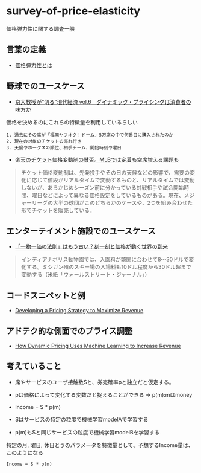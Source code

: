 # survey-of-price-elasticity
価格弾力性に関する調査一般

## 言葉の定義
 - [価格弾力性とは](http://careergarden.jp/column/kakakudanryokusei/)

## 野球でのユースケース
 - [京大教授が“切る”現代経済 vol.6　ダイナミック・プライシングは消費者の味方か](http://www.business-plus.net/business/columnist/Idatakanori/series/170802_tp0018.html)  
 
価格を決めるのにこれらの特徴量を利用しているらしい
```
1. 過去にその席が「福岡ヤフオク！ドーム」5万席の中で何番目に購入されたのか
2. 現在の対象のチケットの売れ行き
3. 天候やホークスの順位、相手チーム、開始時刻や曜日
```

 - [楽天のチケット価格変動制の賛否。MLBでは定着も空席増える課題も](https://thepage.jp/detail/20170128-00000001-wordleafs?page=1)  
> チケット価格変動制は、先発投手やその日の天候などの影響で、需要の変化に応じて値段がリアルタイムで変動するものと、リアルタイムでは変動しないが、あらかじめシーズン前に分かっている対戦相手や試合開始時間、曜日などによって異なる価格設定をしているものがある。現在、メジャーリーグの大半の球団がこのどちらかのケースや、2つを組み合わせた形でチケットを販売している。

## エンターテイメント施設でのユースケース
 - [「一物一価の法則」はもう古い？刻一刻と価格が動く世界の到来](https://diamond.jp/articles/-/87829)
> インディアナポリス動物園では、入園料が繁閑に合わせて8～30ドルで変化する。ミシガン州のスキー場の入場料も10ドル程度から30ドル超まで変動する（米紙「ウォールストリート・ジャーナル」） 

## コードスニペットと例
 - [Developing a Pricing Strategy to Maximize Revenue](https://www.datascience.com/resources/notebooks/python-dynamic-pricing)

## アドテク的な側面でのプライス調整
 - [How Dynamic Pricing Uses Machine Learning to Increase Revenue](https://sweetpricing.com/blog/2017/02/machine-learning/)
 
## 考えていること
 - 席やサービスのユーザ接触数Sと、券売確率pと独立だと仮定する。  
 - pは価格によって変化する変数だと捉えることができる => p(m):mはmoney 
 - Income = S * p(m) 
 
 - Sはサービスの特定の粒度で機械学習modelAで学習する
 - p(m)もSと同じサービスの粒度で機械学習modelBを学習する
 
 特定の月, 曜日, 休日とうのパラメータを特徴量として、予想するIncome量は、このようになる  
 
  `Income = S * p(m)`
